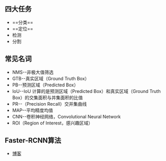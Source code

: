 ## 四大任务
- ==分类==
- ==定位==
- 检测
- 分割

## 常见名词
- NMS--非极大值筛选
- GTB--真实区域（Ground Truth Box）
- PB--预测区域（Predicted Box）
- IoU--IoU 计算的是预测区域（Predicted Box）和真实区域（Ground Truth Box）的交集面积与并集面积的比值
- PR--（Precision Recall）交并集曲线
- MAP--平均精度均值
- CNN--卷积神经网络，Convolutional Neural Network
- ROI（Region of Interest，感兴趣区域）

## Faster-RCNN算法
- [博客](https://blog.csdn.net/weixin_42310154/article/details/119889682)


























